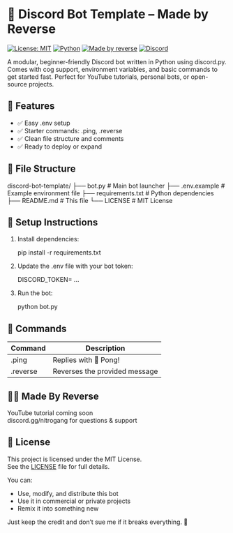 # 🤖 Discord Bot Template – Made by Reverse

[![License: MIT](https://img.shields.io/badge/License-MIT-blue.svg)](LICENSE)
[![Python](https://img.shields.io/badge/Python-3.8%2B-blue?logo=python&logoColor=white)](https://www.python.org/)
[![Made by reverse](https://img.shields.io/badge/Made%20by-Reverse-%23ff69b4)](https://github.com/reversepy)
[![Discord](https://img.shields.io/discord/1376577777524015105?label=Join%20Discord&logo=discord&color=5865F2)](https://discord.gg/nitrogang)



A modular, beginner-friendly Discord bot written in Python using discord.py. Comes with cog support, environment variables, and basic commands to get started fast. Perfect for YouTube tutorials, personal bots, or open-source projects.

## 🚀 Features

- ✅ Easy .env setup
- ✅ Starter commands: .ping, .reverse
- ✅ Clean file structure and comments
- ✅ Ready to deploy or expand

## 📁 File Structure

discord-bot-template/
├── bot.py              # Main bot launcher
├── .env.example        # Example environment file
├── requirements.txt    # Python dependencies
├── README.md           # This file
└── LICENSE             # MIT License
    

## 🧪 Setup Instructions

1. Install dependencies:

    pip install -r requirements.txt

2. Update the .env file with your bot token:

    DISCORD_TOKEN= ...


3. Run the bot:

    python bot.py

## 📜 Commands

Command      | Description
-------------|--------------------------------
.ping        | Replies with 🏓 Pong!
.reverse     | Reverses the provided message


## 👨‍💻 Made By Reverse

YouTube tutorial coming soon  
discord.gg/nitrogang for questions & support

## 📄 License

This project is licensed under the MIT License.  
See the [LICENSE](LICENSE) file for full details.

You can:
- Use, modify, and distribute this bot
- Use it in commercial or private projects
- Remix it into something new

Just keep the credit and don’t sue me if it breaks everything. 🧨
